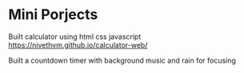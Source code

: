 # Mini Porjects
Built calculator using html css javascript
https://nivethvm.github.io/calculator-web/

Built a countdown timer with background music and rain for focusing
